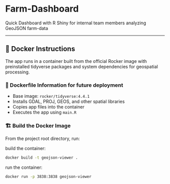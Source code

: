 # Farm-Dashboard
Quick Dashboard with R Shiny for internal team members analyzing GeoJSON farm-data

---

## 🐳 Docker Instructions

The app runs in a container built from the official Rocker image with preinstalled tidyverse packages and system dependencies for geospatial processing.

### 🔧 Dockerfile Information for future deployment

- Base image: `rocker/tidyverse:4.4.1`
- Installs GDAL, PROJ, GEOS, and other spatial libraries
- Copies app files into the container
- Executes the app using `main.R`

### 🏗️ Build the Docker Image

From the project root directory, run:

build the container:
```bash
docker build -t geojson-viewer .
```

run the container:
```bash
docker run -p 3838:3838 geojson-viewer
```
